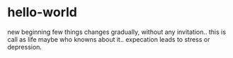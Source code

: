 # hello-world
new beginning
few things changes gradually, without any invitation..
this is call as life maybe who knowns about it..
expecation leads to stress or depression.
